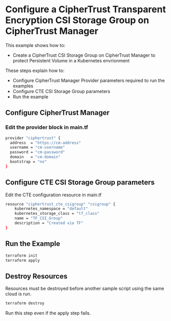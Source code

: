 # Configure a CipherTrust Transparent Encryption CSI Storage Group on CipherTrust Manager

This example shows how to:
- Create a CipherTrust CSI Storage Group on CipherTrust Manager to protect Persistent Volume in a Kubernetes envrionment

These steps explain how to:
- Configure CipherTrust Manager Provider parameters required to run the examples
- Configure CTE CSI Storage Group parameters
- Run the example

## Configure CipherTrust Manager

### Edit the provider block in main.tf

```bash
provider "ciphertrust" {
  address  = "https://cm-address"
  username = "cm-username"
  password = "cm-password"
  domain   = "cm-domain"
  bootstrap = "no"
}
```

## Configure CTE CSI Storage Group parameters
Edit the CTE configuration resource in main.tf
```bash
resource "ciphertrust_cte_csigroup" "csigroup" {
    kubernetes_namespace = "default"
    kubernetes_storage_class = "tf_class"
    name = "TF_CSI_Group"
    description = "Created via TF"
}
```

## Run the Example

```bash
terraform init
terraform apply
```

## Destroy Resources
Resources must be destroyed before another sample script using the same cloud is run.

```bash
terraform destroy
```

Run this step even if the apply step fails.